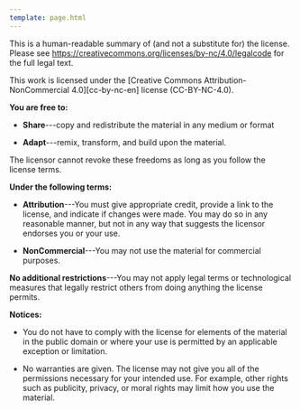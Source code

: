 ```yaml
---
template: page.html
---
```


<div class="centered">

This is a human-readable summary of (and not a substitute for) the license.
Please see <https://creativecommons.org/licenses/by-nc/4.0/legalcode> for the full legal text.

</div>

This work is licensed under the
[Creative Commons Attribution-NonCommercial 4.0][cc-by-nc-en] license
(CC-BY-NC-4.0).

**You are free to:**

- **Share**---copy and redistribute the material in any medium or
  format

- **Adapt**---remix, transform, and build upon the material.

The licensor cannot revoke these freedoms as long as you follow the
license terms.

**Under the following terms:**

- **Attribution**---You must give appropriate credit, provide a link
  to the license, and indicate if changes were made. You may do so in
  any reasonable manner, but not in any way that suggests the licensor
  endorses you or your use.

- **NonCommercial**---You may not use the material for commercial purposes.

**No additional restrictions**---You may not apply legal terms or
technological measures that legally restrict others from doing anything the
license permits.

**Notices:**

- You do not have to comply with the license for elements of the
  material in the public domain or where your use is permitted by an
  applicable exception or limitation.

- No warranties are given. The license may not give you all of the
  permissions necessary for your intended use. For example, other rights
  such as publicity, privacy, or moral rights may limit how you use the
  material.
